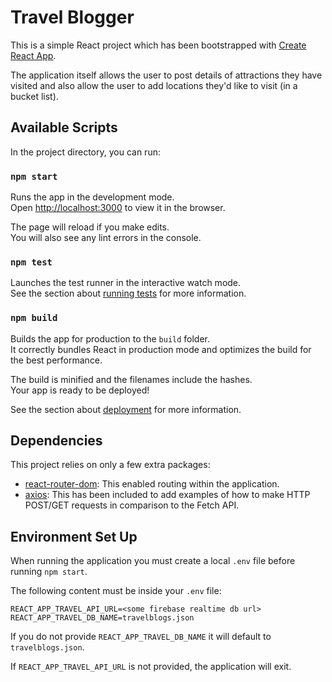 # Travel Blogger

This is a simple React project which has been bootstrapped with [Create React App](https://github.com/facebook/create-react-app).

The application itself allows the user to post details of attractions they have visited and also allow the user to add locations they'd like to visit (in a bucket list).

## Available Scripts

In the project directory, you can run:

### `npm start`

Runs the app in the development mode.\
Open [http://localhost:3000](http://localhost:3000) to view it in the browser.

The page will reload if you make edits.\
You will also see any lint errors in the console.

### `npm test`

Launches the test runner in the interactive watch mode.\
See the section about [running tests](https://facebook.github.io/create-react-app/docs/running-tests) for more information.

### `npm build`

Builds the app for production to the `build` folder.\
It correctly bundles React in production mode and optimizes the build for the best performance.

The build is minified and the filenames include the hashes.\
Your app is ready to be deployed!

See the section about [deployment](https://facebook.github.io/create-react-app/docs/deployment) for more information.

## Dependencies

This project relies on only a few extra packages:

- [react-router-dom](https://www.npmjs.com/package/react-router-dom): This enabled routing within the application.
- [axios](https://www.npmjs.com/package/axios): This has been included to add examples of how to make HTTP POST/GET requests in comparison to the Fetch API.

## Environment Set Up

When running the application you must create a local `.env` file before running `npm start`.

The following content must be inside your `.env` file:

```
REACT_APP_TRAVEL_API_URL=<some firebase realtime db url>
REACT_APP_TRAVEL_DB_NAME=travelblogs.json
```

If you do not provide `REACT_APP_TRAVEL_DB_NAME` it will default to `travelblogs.json`.

If `REACT_APP_TRAVEL_API_URL` is not provided, the application will exit.
